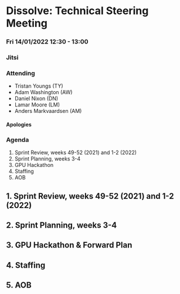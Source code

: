 # Dissolve: Technical Steering Meeting
### Fri 14/01/2022 12:30 - 13:00
### Jitsi

### Attending

- Tristan Youngs (TY)
- Adam Washington (AW)
- Daniel Nixon (DN)
- Lamar Moore (LM)
- Anders Markvaardsen (AM)

#### Apologies


### Agenda

1. Sprint Review, weeks 49-52 (2021) and 1-2 (2022)
2. Sprint Planning, weeks 3-4
3. GPU Hackathon
4. Staffing
5. AOB

## 1. Sprint Review, weeks 49-52 (2021) and 1-2 (2022)

## 2. Sprint Planning, weeks 3-4

## 3. GPU Hackathon & Forward Plan

## 4. Staffing

## 5. AOB
